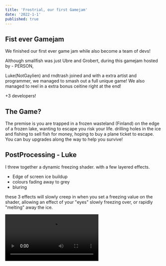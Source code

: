 ```yaml
---
title: 'Frostrial, our first Gamejam'
date: '2022-1-1'
published: true
---
```


## Fist ever Gamejam

We finished our first ever game jam while also become a team of devs!

Although smallfish was just Ubre and Grobert, during this gamejam hosted by - PERSON,

Luke(NotGaylien) and rndtrash joined and with a extra artist and programmer, we managed to smash out a full unique game!
We also managed to reel in a extra bonus ceitine right at the end!

+3 developers!

## The Game?

The premise is you are trapped in a frozen wasteland (Finland) on the edge of a frozen lake, wanting to escape you risk your life.
drilling holes in the ice and fishing to sell fish for money, hoping to buy a plane ticket to escape.
You can buy upgrades along the way to help you survive!

## PostProcessing - Luke
I threw together a dynamic freezing shader.
with a few layered effects.
- Edge of screen ice buildup
- colours fading away to grey
- bluring

these 3 effects will slowly creep in when you set a freezing value on the shader, allowing an effect of your "eyes" slowly freezing over, or rapidly "melting" away the ice.

<Video src="frosty_pp.mp4" />

This is a really nice visual indicator of how cold you are and how much more cold you can withstand before you lose.

## Props and Clothing - Luke
I really wanted custom clothing.

No game up to this point has done custom clothing, so i threw together some basic clothes that could be recoloured.
There isnt much detail, but you will never be close enough to see any detail anyway.
<Img src="clothes.png" />

I also dealt with a any props and hard surface models, be that the fishing rods, tools, cabin, bench and so on.
these were all quick and easy pushed out models.
<Img src="props.png" />

## Particles - Luke / Ubre
Every good games needs some particles.
So I (Luke) quickly threw together some 
- water particles
- nice stinky and flies particles ( this will help you to find tiny fish you might not be able to notice! )

<Video src="stinky_flies.mp4" />

Ubre
HEHEHE HAHAHA WORMS!!!! ARGHHH FIRE FIRE FIRE!!!!